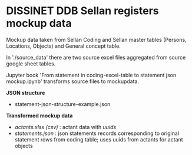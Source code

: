 # DISSINET DDB Sellan registers mockup data
Mockup data taken from Sellan Coding and Sellan master tables (Persons, Locations, Objects) and General concept table.

In './source_data' there are two source excel files aggregated from source google sheet tables.

Jupyter book 'From statement in coding-excel-table  to statement json mockup.ipynb' transforms source files to mockupdata.

__JSON structure__
* statement-json-structure-example.json

__Transformed mockup data__
* *actants.xlsx  (csv)*  :  actant data with *uuids*
* *statements.json* : json statements records corresponding to original statement rows from coding table; uses uuids from actants for actant objects 
   
  


